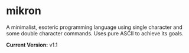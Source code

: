 # mikron
A minimalist, esoteric programming language using single character and some double character commands.
Uses pure ASCII to achieve its goals.

**Current Version:** v1.1
